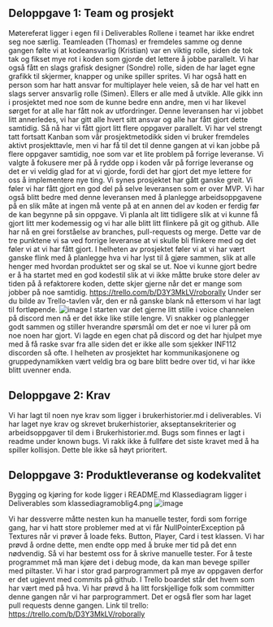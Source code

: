 ## Deloppgave 1: Team og prosjekt
Møtereferat ligger i egen fil i Deliverables
Rollene i teamet har ikke endret seg noe særlig. 
Teamleaden (Thomas) er fremdeles samme og denne gangen følte vi at kodeansvarlig (Kristian) var en viktig rolle, 
siden de tok tak og fikset mye rot i koden som gjorde det lettere å jobbe parallelt. 
Vi har også fått en slags grafisk designer (Sondre) rolle, siden de har laget egne grafikk til skjermer, 
knapper og unike spiller sprites. Vi har også hatt en person som har hatt ansvar for multiplayer hele veien, 
så de har vel hatt en slags server ansvarlig rolle (Simen). 
Ellers er alle med å utvikle. Alle gikk inn i prosjektet med noe som de kunne bedre enn andre, 
men vi har likevel sørget for at alle har fått nok av utfordringer.
Denne leveransen har vi jobbet litt annerledes, vi har gitt alle hvert sitt ansvar og alle har fått gjort dette samtidig. 
Så nå har vi fått gjort litt flere oppgaver parallelt. 
Vi har vel strengt tatt fortsatt Kanban som vår prosjektmetodikk siden vi bruker fremdeles aktivt prosjekttavle, 
men vi har få til det til denne gangen at vi kan jobbe på flere oppgaver samtidig, noe som var et lite problem på forrige leveranse. 
Vi valgte å fokusere mer på å rydde opp i koden vår på forrige leveranse og det er vi veldig glad for at vi gjorde, 
fordi det har gjort det mye lettere for oss å implementere nye ting.
Vi synes prosjektet har gått ganske greit. Vi føler vi har fått gjort en god del på selve leveransen som er over MVP. 
Vi har også blitt bedre med denne leveransen med å planlegge arbeidsoppgavene på en slik måte at ingen må vente på at en annen del av koden er ferdig før de kan begynne på sin oppgave. 
Vi planla alt litt tidligere slik at vi kunne få gjort litt mer kodemessig og vi har alle blitt litt flinkere på git og github.
Alle har nå en grei forståelse av branches, pull-requests og merge.
Dette var de tre punktene vi sa ved forrige leveranse at vi skulle bli flinkere med og det føler vi at vi har fått gjort. 
I helheten av prosjektet føler vi at vi har vært ganske flink med å planlegge hva vi har lyst til å gjøre sammen, 
slik at alle henger med hvordan produktet ser og skal se ut. 
Noe vi kunne gjort bedre er å ha startet med en god kodestil slik at vi ikke måtte bruke store deler av tiden på å refaktorere koden, 
dette skjer gjerne når det er mange som jobber på noe samtidig.
https://trello.com/b/D3Y3MkLV/roborally
Under ser du bilde av Trello-tavlen vår, den er nå ganske blank nå ettersom vi har lagt til fortløpende.
![image](https://user-images.githubusercontent.com/1353611/115881430-06979800-a44c-11eb-93d6-ef3c863f9d49.png)
I starten var det gjerne litt stille i voice channelen på discord men nå er det ikke like stille lengre. 
Vi snakker og planlegger godt sammen og stiller hverandre spørsmål om det er noe vi lurer på om noe noen har gjort. 
Vi lagde en egen chat på discord og det har hjulpet mye med å få raske svar fra alle siden det er ikke alle som sjekker INF112 discorden så ofte. 
I helheten av prosjektet har kommunikasjonene og gruppedynamikken vært veldig bra og bare blitt bedre over tid, vi har ikke blitt uvenner enda.

## Deloppgave 2: Krav
Vi har lagt til noen nye krav som ligger i brukerhistorier.md i deliverables.
Vi har laget nye krav og skrevet brukerhistorier, akseptansekriterier og arbeidsoppgaver til dem i Brukerhistorier.md.
Bugs som finnes er lagt i readme under known bugs.
Vi rakk ikke å fullføre det siste kravet med å ha spiller kollisjon. Dette ble ikke så høyt prioritert.

## Deloppgave 3: Produktleveranse og kodekvalitet
Bygging og kjøring for kode ligger i README.md
Klassediagram ligger i Deliverables som klassediagramoblig4.png
![image](https://user-images.githubusercontent.com/1353611/115881254-db14ad80-a44b-11eb-91cb-4c5c8481634a.png)

Vi har dessverre måtte nesten kun ha manuelle tester, fordi som forrige gang, 
har vi hatt store problemer med at vi får NullPointerException på Textures når vi prøver å loade feks. 
Button, Player, Card i test klassen. Vi har prøvd å ordne dette, men endte opp med å bruke mer tid på det enn nødvendig. 
Så vi har bestemt oss for å skrive manuelle tester. For å teste programmet må man kjøre det i debug mode, 
da kan man bevege spiller med piltaster.
Vi har i stor grad parprogrammert på mye av oppgaven derfor er det ugjevnt med commits på github. 
I Trello boardet står det hvem som har vært med på hva. 
Vi har prøvd å ha litt forskjellige folk som committer denne gangen når vi har parprogrammert. 
Det er også fler som har laget pull requests denne gangen.
Link til trello: https://trello.com/b/D3Y3MkLV/roborally
 
